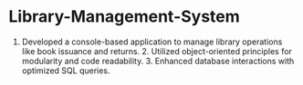 # Library-Management-System
1.  Developed a console-based application to manage library operations like book issuance and returns.  2. Utilized object-oriented principles for modularity and code readability. 3.  Enhanced database interactions with optimized SQL queries.

